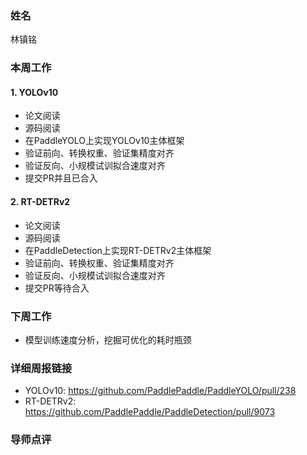 ### 姓名

林镇铭

### 本周工作

#### 1. YOLOv10

- 论文阅读
- 源码阅读
- 在PaddleYOLO上实现YOLOv10主体框架
- 验证前向、转换权重、验证集精度对齐
- 验证反向、小规模试训拟合速度对齐
- 提交PR并且已合入

#### 2. RT-DETRv2

- 论文阅读
- 源码阅读
- 在PaddleDetection上实现RT-DETRv2主体框架
- 验证前向、转换权重、验证集精度对齐
- 验证反向、小规模试训拟合速度对齐
- 提交PR等待合入

### 下周工作

- 模型训练速度分析，挖掘可优化的耗时瓶颈

### 详细周报链接

- YOLOv10: https://github.com/PaddlePaddle/PaddleYOLO/pull/238
- RT-DETRv2: https://github.com/PaddlePaddle/PaddleDetection/pull/9073

### 导师点评

